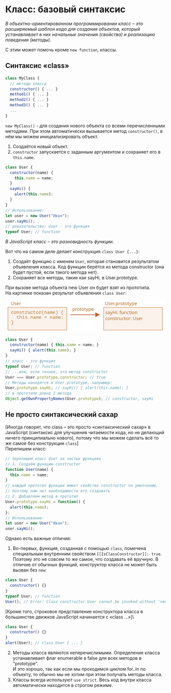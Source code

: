 # Класс: базовый синтаксис

*В объектно-ориентированном программировании класс – это расширяемый шаблон кода для создания объектов, который устанавливает в них начальные значения (свойства) и реализацию поведения (методы)*.

С этим может помочь кроме `new function`, классы.

## Синтаксис «class»

```js
class MyClass {
  // методы класса
  constructor() { ... }
  method1() { ... }
  method2() { ... }
  method3() { ... }
  ...
}
```

`new MyClass()` -  для создания нового объекта со всеми перечисленными методами. При этом автоматически вызывается метод `constructor()`, в нём мы можем инициализировать объект.
1. Создаётся новый объект.
2. `constructor` запускается с заданным аргументом и сохраняет его в `this.name`.
```js
class User {
  constructor(name) {
    this.name = name;
  }
  sayHi() {
    alert(this.name);
  }
}
// Использование:
let user = new User("Иван");
user.sayHi();
// доказательство: User - это функция
typeof User; // function
```
*В JavaScript класс – это разновидность функции.*

Вот что на самом деле делает конструкция `class User {...}`:
1. Создаёт функцию с именем `User`, которая становится результатом объявления класса. Код функции берётся из метода constructor (она будет пустой, если такого метода нет).
2. Сохраняет все методы, такие как sayHi, в User.prototype.

При вызове метода объекта new User он будет взят из прототипа.\
На картинке показан результат объявления `class User`:

![](../../../_img/class-user.svg)

```js
class User {
  constructor(name) { this.name = name; }
  sayHi() { alert(this.name); }
}
// класс - это функция
typeof User; // function
// ...или, если точнее, это метод constructor
User === User.prototype.constructor; // true
// Методы находятся в User.prototype, например:
User.prototype.sayHi; // sayHi() { alert(this.name); }
// в прототипе ровно 2 метода
Object.getOwnPropertyNames(User.prototype); // constructor, sayHi
```
## Не просто синтаксический сахар

[Иногда говорят, что class – это просто «синтаксический сахар» в JavaScript (синтаксис для улучшения читаемости кода, но не делающий ничего принципиально нового), потому что мы можем сделать всё то же самое без конструкции `class`]\
Перепишем класс:
```js
// перепишем класс User на чистых функциях
// 1. Создаём функцию constructor
function User(name) {
  this.name = name;
}
// каждый прототип функции имеет свойство constructor по умолчанию,
// поэтому нам нет необходимости его создавать
// 2. Добавляем метод в прототип
User.prototype.sayHi = function() {
  alert(this.name);
};
// Использование:
let user = new User("Иван");
user.sayHi();
```
Однако есть важные отличия:
1. Во-первых, функция, созданная с помощью `class`, помечена специальным внутренним свойством `[[IsClassConstructor]]: true`. Поэтому это не совсем то же самое, что создавать её вручную.
В отличие от обычных функций, конструктор класса не может быть вызван без `new`:
```js
class User {
  constructor() {}
}
typeof User; // function
User(); // Error: Class constructor User cannot be invoked without 'new'
```
[Кроме того, строковое представление конструктора класса в большинстве движков JavaScript начинается с «class …»]\
```js
class User {
  constructor() {}
}
alert(User); // class User { ... }
```
2. Методы класса являются неперечислимыми. Определение класса устанавливает флаг enumerable в false для всех методов в "prototype".\
И это хорошо, так как если мы проходимся циклом for..in по объекту, то обычно мы не хотим при этом получать методы класса.
3. Классы всегда используют `use strict`. Весь код внутри класса автоматически находится в строгом режиме.
```js
```

```js
```

```js
```
